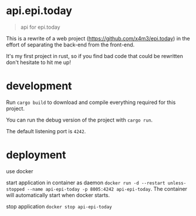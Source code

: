 # api.epi.today

> api for epi.today

This is a rewrite of a web project (https://github.com/x4m3/epi.today) in the effort of separating the back-end from the front-end.

It's my first project in rust, so if you find bad code that could be rewritten don't hesitate to hit me up!

# development

Run `cargo build` to download and compile everything required for this project.

You can run the debug version of the project with `cargo run`.

The default listening port is `4242`.

# deployment

use docker

start application in container as daemon `docker run -d --restart unless-stopped --name api-epi-today -p 8005:4242 api-epi-today`. The container will automatically start when docker starts.

stop application `docker stop api-epi-today`